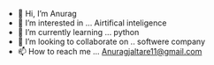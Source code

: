 - 👋 Hi, I’m Anurag 
- 👀 I’m interested in ... Airtifical inteligence 
- 🌱 I’m currently learning ... python
- 💞️ I’m looking to collaborate on .. softwere company
- 📫 How to reach me ... Anuragjaltare11@gmail.com

<!---
ogg123y/ogg123y is a ✨ special ✨ repository because its `README.md` (this file) appears on your GitHub profile.
You can click the Preview link to take a look at your changes.
--->
